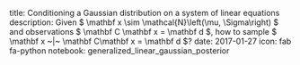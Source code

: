 title: Conditioning a Gaussian distribution on a system of linear equations
description: Given $ \mathbf x \sim \mathcal{N}\left(\mu, \Sigma\right) $ and observations $ \mathbf C \mathbf x = \mathbf d $, how to sample $ \mathbf x ~|~ \mathbf C\mathbf x = \mathbf d $?
date: 2017-01-27
icon: fab fa-python
notebook: generalized_linear_gaussian_posterior
